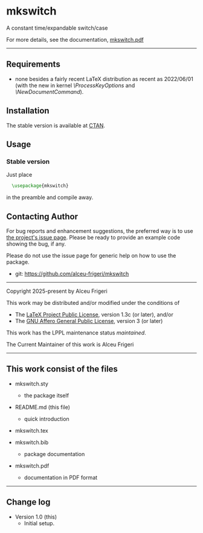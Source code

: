 mkswitch
==========

A constant time/expandable switch/case

For more details,  see the documentation,
[mkswitch.pdf](http://mirrors.ctan.org/macros/latex/contrib/mkswitch/doc/mkswitch.pdf)
	
--------------

## Requirements
* none besides a fairly recent LaTeX distribution as recent as 2022/06/01
(with the new in kernel *\ProcessKeyOptions* and *\NewDocumentCommand*).

## Installation
The stable version is available at [CTAN](https://ctan.org/pkg/mkswitch).

## Usage
### Stable version
Just place
```latex
  \usepackage{mkswitch}
```

in the preamble and compile away.

## Contacting Author

For bug reports and enhancement suggestions, the preferred way is to use
[the project's issue page](https://github.com/alceu-frigeri/mkswitch/issues).
Please be ready to provide an example code showing the bug, if any.

Please do not use the issue page for generic help on how to use the package.

* git: https://github.com/alceu-frigeri/mkswitch

-------------
Copyright 2025-present by Alceu Frigeri

 This work may be distributed and/or modified under the
 conditions of

 * The [LaTeX Project Public License](http://www.latex-project.org/lppl.txt), version 1.3c (or later), and/or
 * The [GNU Affero General Public License](https://www.gnu.org/licenses/agpl-3.0.html), version 3 (or later)

This work has the LPPL maintenance status *maintained*.

The Current Maintainer of this work is Alceu Frigeri

-------------
## This work consist of the files

* mkswitch.sty
    - the package itself

* README.md  (this file)
    - quick introduction

* mkswitch.tex
* mkswitch.bib
    - package documentation
    
* mkswitch.pdf
    - documentation in PDF format
    
-------------

## Change log

* Version 1.0 (this)
    - Initial setup.
